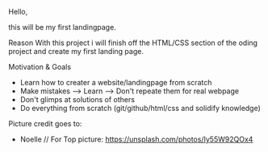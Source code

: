 Hello,

this will be my first landingpage.

Reason
With this project i will finish off the HTML/CSS section of 
the oding project and create my first landing page. 

Motivation & Goals
- Learn how to creater a website/landingpage from scratch
- Make mistakes --> Learn --> Don't repeate them for real webpage
- Don't glimps at solutions of others
- Do everything from scratch (git/github/html/css and solidify knowledge)


Picture credit goes to:
- Noelle // For Top picture: https://unsplash.com/photos/Iy55W92QOx4 
